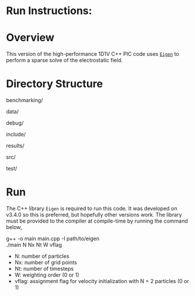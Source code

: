 # Run Instructions:
# Overview
This version of the high-performance 1D1V C++ PIC code uses [`Eigen`](https://eigen.tuxfamily.org/index.php?title=Main_Page) to perform a sparse solve of the electrostatic field.

# Directory Structure
benchmarking/

data/

debug/

include/

results/

src/

test/

# Run
The C++ library `Eigen` is required to run this code. It was developed on v3.4.0 so this is preferred, but hopefully other versions work. 
The library must be provided to the compiler at compile-time by running the command below,

g++ -o main main.cpp -I path/to/eigen  
./main N Nx Nt W vflag

- N: number of particles
- Nx: number of grid points 
- Nt: number of timesteps
- W: weighting order (0 or 1)
- vflag: assignment flag for velocity initialization with N = 2 particles (0 or 1)

